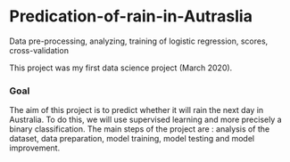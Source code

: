# Predication-of-rain-in-Autraslia
Data pre-processing, analyzing, training of logistic regression, scores, cross-validation

This project was my first data science project (March 2020). 

### Goal 

The aim of this project is to predict whether it will rain the next day in Australia. To do this, we will use supervised learning and more precisely a binary classification. The main steps of the project are : analysis of the dataset, data preparation, model training, model testing and model improvement.
